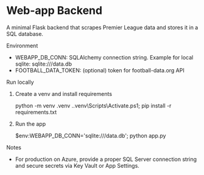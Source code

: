 # Web-app Backend

A minimal Flask backend that scrapes Premier League data and stores it in a SQL database.

Environment
- WEBAPP_DB_CONN: SQLAlchemy connection string. Example for local sqlite: sqlite:///data.db
- FOOTBALL_DATA_TOKEN: (optional) token for football-data.org API

Run locally

1. Create a venv and install requirements

   python -m venv .venv
   .\.venv\Scripts\Activate.ps1; pip install -r requirements.txt

2. Run the app

   $env:WEBAPP_DB_CONN='sqlite:///data.db'; python app.py

Notes
- For production on Azure, provide a proper SQL Server connection string and secure secrets via Key Vault or App Settings.
